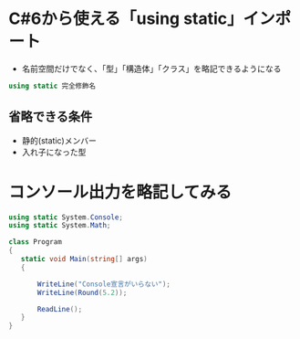 # C#6から使える「using static」インポート


- 名前空間だけでなく、「型」「構造体」「クラス」を略記できるようになる

```c#
using static 完全修飾名
```

## 省略できる条件

- 静的(static)メンバー
- 入れ子になった型

# コンソール出力を略記してみる

```C#
using static System.Console;
using static System.Math;

class Program
{
   static void Main(string[] args)
   {

       WriteLine("Console宣言がいらない");
       WriteLine(Round(5.2));

       ReadLine();
   }
}
```

